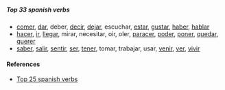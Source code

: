 
##### Top 33 spanish verbs

- [comer](./hablar.md), [dar](./dar.md), deber, [decir](./dar.md), [dejar](./poder.md), escuchar, [estar](./ir.md), [gustar](./gustar.md), [haber](./ir.md), [hablar](./hablar.md)
- [hacer](./hacer.md), [ir](./ir.md), [llegar](./poder.md), mirar, necesitar, oir, oler, [paracer](./paracer.md), [poder](./poder.md), [poner](./gustar.md), [quedar](./ver.md), [querer](./gustar.md)
- [saber](./gustar.md), [salir](./salir.md), [sentir](./gustar.md), [ser](./ir.md), [tener](./ir.md), tomar, trabajar, usar, [venir](./hacer.md), [ver](./ver.md), [vivir](./hablar.md)

#### References

- [Top 25 spanish verbs](https://www.youtube.com/watch?v=-AV5LSve7Jc)
